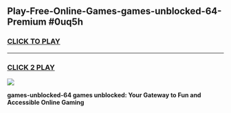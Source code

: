 
## Play-Free-Online-Games-games-unblocked-64-Premium #0uq5h
<h3>
<a href="https://premium.freeplayer.one?title=games-unblocked-64&ref=8M">CLICK TO PLAY</a></h3>
<hr>

<h3>
<a href="https://premium.freeplayer.one?title=games-unblocked-64&ref=8M">CLICK 2 PLAY</a>
  
</h3>

<a href="https://premium.freeplayer.one?title=games-unblocked-64&ref=8M"><img src="https://clearcache.store/games.png"></a>


**games-unblocked-64 games unblocked: Your Gateway to Fun and Accessible Online Gaming**
